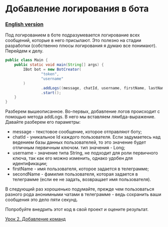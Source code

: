 # Добавление логирования в бота

### [English version](tut1_logs.md)

Под логированием в боте подразумевается логирование всех сообщений, которые в него присылают. Это полезно на стадии разработки
(собственно плюсы логирования я думаю все понимают). Перейдем к делу.

```java
public class Main {
    public static void main(String[] args) {
        IBot bot = new BotCreator(
                "token",
                "username"
        )
                .addLogs((message, chatId, username, firstName, lastName) -> System.out.println(username + ": " + message))
                .start();
    }
}
```

Разберем вышеописанное. Во-первых, добавление логов происходит с помощью метода addLogs. В него мы вставляем лямбда-выражение. 
Давайте разберем его параметры:

- message - текстовое сообщение, которое отправляют боту;
- chatId - уникальное Id каждого пользователя. Если задумаетесь над ведением базы данных пользователей, то это значение
  будет отличным первичным ключом. тип значения - Long;
- username - значение типа String, не подходит для роли первичного ключа, так как его можно изменить,
  однако удобен для идентификации;
- firstName - имя пользователя, которое задается в телеграмме;
- secondName - фамилия пользователя, которая задается в телеграмме (если ее не задать, возвращает имя пользователя).

В следующий раз хорошенько подумайте, прежде чем пользоваться разного рода анонимными чатами в телеграмме - ведь сохранить 
ваши сообщения это дело пяти секунд.

Попробуйте внедрить этот код в свой проект и оцените результат.

[Урок 2. Добавление команд](tut2_commands_ru.md)
